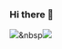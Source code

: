 ### Hi there 👋

<img src="https://img.shields.io/badge/C-A8B9CC?style=flat-square&logo=C&logoColor=white"></a>&nbsp<img src="https://img.shields.io/badge/Python-3766AB?style=flat-square&logo=Python&logoColor=white">

 

<!--
**AndrewYB-1997/AndrewYB-1997** is a ✨ _special_ ✨ repository because its `README.md` (this file) appears on your GitHub profile.

Here are some ideas to get you started:

- 🔭 I’m currently working on ...
- 🌱 I’m currently learning ...
- 👯 I’m looking to collaborate on ...
- 🤔 I’m looking for help with ...
- 💬 Ask me about ...
- 📫 How to reach me: ...
- 😄 Pronouns: ...
- ⚡ Fun fact: ...
-->


